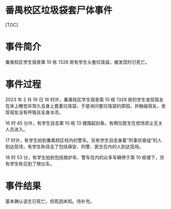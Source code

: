 # 番禺校区垃圾袋套尸体事件

[TOC]

# 事件简介

番禺校区学生宿舍第 10 栋 1328 房有学生头套垃圾袋，被发现时已死亡。

# 事件过程

2023 年 2 月 19 日 16 时许，番禺校区学生宿舍第 10 栋 1328 房的学生发现宿友在床上睡觉非常久且身上套着垃圾袋，于是询问套垃圾袋的原因，并触碰宿友，发现宿友没有呼吸且全身冰凉。

16 时 45 分许，有学生目击第 10 栋 13 楼围起封条，有两位医生在控场禁止无关人员进入。

17 时许，有学生拍到番禺校区校内的警车。另有学生目击身着“刑事侦查组”的人到达现场，有学生称目击了包括保安、刑警、医生在内的人到达现场。

18 时 53 分，有学生拍到包括救护车、警车在内的众多车辆停于第 10 栋楼下，另有学生称见到了殡仪车。

# 事件结果

基本确认该生已死亡，但死因未知。待补充。
